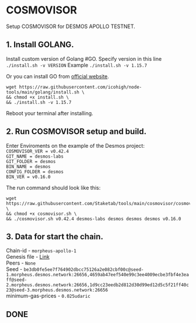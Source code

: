 # COSMOVISOR
Setup COSMOVISOR for DESMOS APOLLO TESTNET.

## 1. Install GOLANG.
Install custom version of Golang #GO. 
Specify version in this line `./install.sh -v VERSION`
Example `./install.sh -v 1.15.7`

Or you can install GO from [official website](https://golang.org/doc/install).
```
wget https://raw.githubusercontent.com/icohigh/node-tools/main/golang/install.sh \
&& chmod +x install.sh \
&& ./install.sh -v 1.15.7
```
Reboot your terminal after installing.

## 2. Run COSMOVISOR setup and build.
Enter Enviroments on the example of the Desmos project:  
`COSMOVISOR_VER = v0.42.4`  
`GIT_NAME = desmos-labs`  
`GIT_FOLDER = desmos`  
`BIN_NAME = desmos`  
`CONFIG_FOLDER = desmos`  
`BIN_VER = v0.16.0`

The run command should look like this:
```
wget https://raw.githubusercontent.com/Staketab/tools/main/cosmovisor/cosmovisor.sh \
&& chmod +x cosmovisor.sh \
&& ./cosmovisor.sh v0.42.4 desmos-labs desmos desmos desmos v0.16.0
```

## 3. Data for start the chain. 
Chain-id - `morpheus-apollo-1`  
Genesis file - [Link](https://raw.githubusercontent.com/desmos-labs/morpheus/master/morpheus-apollo-1/genesis.json)  
Peers - `None`  
Seed - `be3db0fe5ee7f764902dbcc75126a2e082cbf00c@seed-1.morpheus.desmos.network:26656,4659ab47eef540e99c3ee4009ecbe3fbf4e3eaff@seed-2.morpheus.desmos.network:26656,1d9cc23eedb2d812d30d99ed12d5c5f21ff40c23@seed-3.morpheus.desmos.network:26656`  
minimum-gas-prices - `0.025udaric`  

## DONE